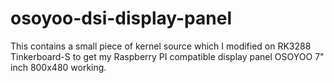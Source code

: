 # osoyoo-dsi-display-panel
This contains a small piece of kernel source which I modified on RK3288 Tinkerboard-S to get my Raspberry PI compatible display panel OSOYOO 7" inch 800x480 working.
